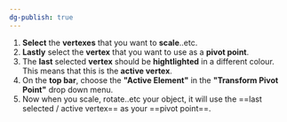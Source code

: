 ```yaml
---
dg-publish: true
---
```

1. **Select** the **vertexes** that you want to **scale**..etc.
2. **Lastly** select the **vertex** that you want to use as a **pivot point**.
3. The **last** selected **vertex** should be **hightlighted** in a different colour. This means that this is the **active vertex**. 
4. On the **top bar**, choose the **"Active Element"** in the **"Transform Pivot Point"** drop down menu.
5. Now when you scale, rotate..etc your object, it will use the ==last selected / active vertex== as your ==pivot point==.
